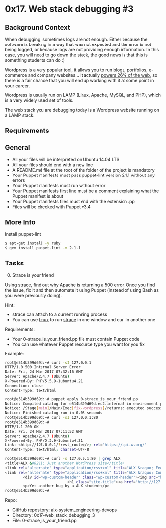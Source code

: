# 0x17. Web stack debugging #3

## Background Context

When debugging, sometimes logs are not enough. Either because the software is breaking in a way that was not expected and the error is not being logged, or because logs are not providing enough information. In this case, you will need to go down the stack, the good news is that this is something students can do :)

Wordpress is a very popular tool, it allows you to run blogs, portfolios, e-commerce and company websites… It actually [powers 26% of the web](https://managewp.com/statistics-about-wordpress-usage), so there is a fair chance that you will end up working with it at some point in your career.

Wordpress is usually run on LAMP (Linux, Apache, MySQL, and PHP), which is a very widely used set of tools.

The web stack you are debugging today is a Wordpress website running on a LAMP stack.

## Requirements

## General

+ All your files will be interpreted on Ubuntu 14.04 LTS
+ All your files should end with a new line
+ A README.md file at the root of the folder of the project is mandatory
+ Your Puppet manifests must pass puppet-lint version 2.1.1 without any errors
+ Your Puppet manifests must run without error
+ Your Puppet manifests first line must be a comment explaining what the Puppet manifest is about
+ Your Puppet manifests files must end with the extension .pp
+ Files will be checked with Puppet v3.4

## More Info

Install puppet-lint

```bash
$ apt-get install -y ruby
$ gem install puppet-lint -v 2.1.1
```

## Tasks

0. Strace is your friend

Using strace, find out why Apache is returning a 500 error. Once you find the issue, fix it and then automate it using Puppet (instead of using Bash as you were previously doing).

Hint:

+ strace can attach to a current running process
+ You can use [tmux](https://hamvocke.com/blog/a-quick-and-easy-guide-to-tmux) to run [strace](https://strace.io) in one window and curl in another one

Requirements:

+ Your 0-strace_is_your_friend.pp file must contain Puppet code
+ You can use whatever Puppet resource type you want for you fix

Example:

```bash
root@e514b399d69d:~# curl -sI 127.0.0.1
HTTP/1.0 500 Internal Server Error
Date: Fri, 24 Mar 2017 07:32:16 GMT
Server: Apache/2.4.7 (Ubuntu)
X-Powered-By: PHP/5.5.9-1ubuntu4.21
Connection: close
Content-Type: text/html

root@e514b399d69d:~# puppet apply 0-strace_is_your_friend.pp
Notice: Compiled catalog for e514b399d69d.ec2.internal in environment production in 0.02 seconds
Notice: /Stage[main]/Main/Exec[fix-wordpress]/returns: executed successfully
Notice: Finished catalog run in 0.08 seconds
root@e514b399d69d:~# curl -sI 127.0.0.1:80
root@e514b399d69d:~#
HTTP/1.1 200 OK
Date: Fri, 24 Mar 2017 07:11:52 GMT
Server: Apache/2.4.7 (Ubuntu)
X-Powered-By: PHP/5.5.9-1ubuntu4.21
Link: <http://127.0.0.1/?rest_route=/>; rel="https://api.w.org/"
Content-Type: text/html; charset=UTF-8

root@e514b399d69d:~# curl -s 127.0.0.1:80 | grep ALX
<title>ALX &#8211; Just another WordPress site</title>
<link rel="alternate" type="application/rss+xml" title="ALX &raquo; Feed" href="http://127.0.0.1/?feed=rss2" />
<link rel="alternate" type="application/rss+xml" title="ALX &raquo; Comments Feed" href="http://127.0.0.1/?feed=comments-rss2" />
        <div id="wp-custom-header" class="wp-custom-header"><img src="http://127.0.0.1/wp-content/themes/twentyseventeen/assets/images/header.jpg" width="2000" height="1200" alt="ALX" /></div>    </div>
                            <h1 class="site-title"><a href="http://127.0.0.1/" rel="home">ALX</a></h1>
        <p>Yet another bug by a ALX student</p>
root@e514b399d69d:~#
```

Repo:

+ GitHub repository: alx-system_engineering-devops
+ Directory: 0x17-web_stack_debugging_3
+ File: 0-strace_is_your_friend.pp
